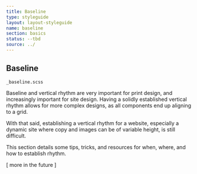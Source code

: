 ```yaml
---
title: Baseline
type: styleguide
layout: layout-styleguide
name: baseline
section: basics
status: --tbd
source: ../
---
```



<main markdown="1">

## Baseline

`_baseline.scss`

Baseline and vertical rhythm are very important for print design, and increasingly important for site design. Having a solidly established vertical rhythm allows for more complex designs, as all components end up aligning to a grid.

With that said, establishing a vertical rhythm for a website, especially a dynamic site where copy and images can be of variable height, is still difficult.

This section details some tips, tricks, and resources for when, where, and how to establish rhythm.

[ more in the future ]

</main>